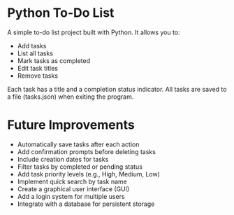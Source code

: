 # Python To-Do List
A simple to-do list project built with Python. It allows you to:
- Add tasks
- List all tasks
- Mark tasks as completed
- Edit task titles
- Remove tasks

Each task has a title and a completion status indicator.
All tasks are saved to a file (tasks.json) when exiting the program.

# Future Improvements
- Automatically save tasks after each action
- Add confirmation prompts before deleting tasks
- Include creation dates for tasks
- Filter tasks by completed or pending status
- Add task priority levels (e.g., High, Medium, Low)
- Implement quick search by task name
- Create a graphical user interface (GUI)
- Add a login system for multiple users
- Integrate with a database for persistent storage
